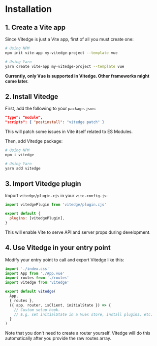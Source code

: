 # Installation

## 1. Create a Vite app

Since Vitedge is just a Vite app, first of all you must create one:

```sh
# Using NPM
npm init vite-app my-vitedge-project --template vue

# Using Yarn
yarn create vite-app my-vitedge-project --template vue
```

**Currently, only Vue is supported in Vitedge. Other frameworks might come later.**

## 2. Install Vitedge

First, add the following to your `package.json`:

```json
"type": "module",
"scripts": { "postinstall": "vitedge patch" }
```

This will patch some issues in Vite itself related to ES Modules.

Then, add Vitedge package:

```sh
# Using NPM
npm i vitedge

# Using Yarn
yarn add vitedge
```

## 3. Import Vitedge plugin

Import `vitedge/plugin.cjs` in your `vite.config.js`:

```js
import vitedgePlugin from 'vitedge/plugin.cjs'

export default {
  plugins: [vitedgePlugin],
}
```

This will enable Vite to serve API and server props during development.

## 4. Use Vitedge in your entry point

Modify your entry point to call and export Vitedge like this:

```js
import './index.css'
import App from './App.vue'
import routes from './routes'
import vitedge from 'vitedge'

export default vitedge(
  App,
  { routes },
  ({ app, router, isClient, initialState }) => {
    // Custom setup hook.
    // E.g. set initialState in a Vuex store, install plugins, etc.
  }
)
```

Note that you don't need to create a router yourself. Vitedge will do this automatically after you provide the raw routes array.
